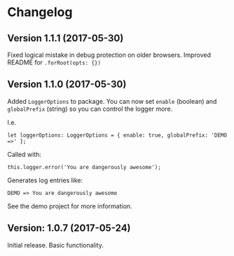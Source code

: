 # Changelog

## Version 1.1.1 (2017-05-30)

Fixed logical mistake in debug protection on older browsers.
Improved README for `.forRoot(opts: {})`

## Version 1.1.0 (2017-05-30)

Added `LoggerOptions` to package. You can now set `enable` (boolean) and `globalPrefix` (string) so you can control the logger more.

I.e.

`let loggerOptions: LoggerOptions = { enable: true, globalPrefix: 'DEMO =>' };`

Called with:

`this.logger.error('You are dangerously awesome');`

Generates log entries like:

`DEMO => You are dangerously awesome`

See the demo project for more information.

## Version: 1.0.7 (2017-05-24)

Initial release. Basic functionality.